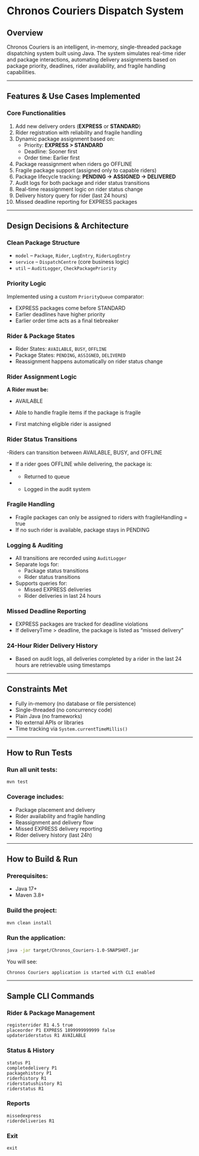 # Chronos Couriers Dispatch System

## Overview

Chronos Couriers is an intelligent, in-memory, single-threaded package dispatching system built using Java. The system simulates real-time rider and package interactions, automating delivery assignments based on package priority, deadlines, rider availability, and fragile handling capabilities.

---

## Features & Use Cases Implemented

### Core Functionalities

1. Add new delivery orders (**EXPRESS** or **STANDARD**)
2. Rider registration with reliability and fragile handling
3. Dynamic package assignment based on:
   - Priority: **EXPRESS > STANDARD**
   - Deadline: Sooner first
   - Order time: Earlier first
4. Package reassignment when riders go OFFLINE
5. Fragile package support (assigned only to capable riders)
6. Package lifecycle tracking: **PENDING → ASSIGNED → DELIVERED**
7. Audit logs for both package and rider status transitions
8. Real-time reassignment logic on rider status change
9. Delivery history query for rider (last 24 hours)
10. Missed deadline reporting for EXPRESS packages

---

## Design Decisions & Architecture

### Clean Package Structure

- `model` – `Package`, `Rider`, `LogEntry`, `RiderLogEntry`
- `service` – `DispatchCentre` (core business logic)
- `util` – `AuditLogger`, `CheckPackagePriority`

### Priority Logic

Implemented using a custom `PriorityQueue` comparator:

- EXPRESS packages come before STANDARD
- Earlier deadlines have higher priority
- Earlier order time acts as a final tiebreaker

### Rider & Package States

- Rider States: `AVAILABLE`, `BUSY`, `OFFLINE`
- Package States: `PENDING`, `ASSIGNED`, `DELIVERED`
- Reassignment happens automatically on rider status change

### Rider Assignment Logic
   **A Rider must be:**

- AVAILABLE 

- Able to handle fragile items if the package is fragile

- First matching eligible rider is assigned

### Rider Status Transitions
-Riders can transition between AVAILABLE, BUSY, and OFFLINE
- If a rider goes OFFLINE while delivering, the package is:
- - Returned to queue
- - Logged in the audit system

### Fragile Handling
- Fragile packages can only be assigned to riders with fragileHandling = true
- If no such rider is available, package stays in PENDING

### Logging & Auditing

- All transitions are recorded using `AuditLogger`
- Separate logs for:
  - Package status transitions
  - Rider status transitions
- Supports queries for:
  - Missed EXPRESS deliveries
  - Rider deliveries in last 24 hours

### Missed Deadline Reporting
- EXPRESS packages are tracked for deadline violations
- If deliveryTime > deadline, the package is listed as “missed delivery”

### 24-Hour Rider Delivery History
- Based on audit logs, all deliveries completed by a rider in the last 24 hours are retrievable using timestamps

---

## Constraints Met

- Fully in-memory (no database or file persistence)
- Single-threaded (no concurrency code)
- Plain Java (no frameworks)
- No external APIs or libraries
- Time tracking via `System.currentTimeMillis()`

---

## How to Run Tests

### Run all unit tests:

```
mvn test
```

### Coverage includes:

- Package placement and delivery
- Rider availability and fragile handling
- Reassignment and delivery flow
- Missed EXPRESS delivery reporting
- Rider delivery history (last 24h)

---

## How to Build & Run

### Prerequisites:

- Java 17+
- Maven 3.8+

### Build the project:

```bash
mvn clean install
```

### Run the application:

```bash
java -jar target/Chronos_Couriers-1.0-SNAPSHOT.jar
```

You will see:

```
Chronos Couriers application is started with CLI enabled
```

---

## Sample CLI Commands

### Rider & Package Management

```
registerrider R1 4.5 true
placeorder P1 EXPRESS 1899999999999 false
updateriderstatus R1 AVAILABLE
```

### Status & History

```
status P1
completedelivery P1
packagehistory P1
riderhistory R1
riderstatushistory R1
riderstatus R1
```

### Reports

```
missedexpress
riderdeliveries R1
```

### Exit

```
exit
```


